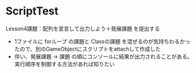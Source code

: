 # ScriptTest
Lesson4課題：配列を宣言して出力しよう＋発展課題 を提出する

- 1ファイルに forループ の課題と Classの課題 を混ぜるのが気持ちわるかったので、別のGameObjectにスクリプトをattachして作成した
- 伴い、発展課題 → 課題 の順にコンソールに結果が出力されることがある。 実行順序を制御する方法があれば知りたい
